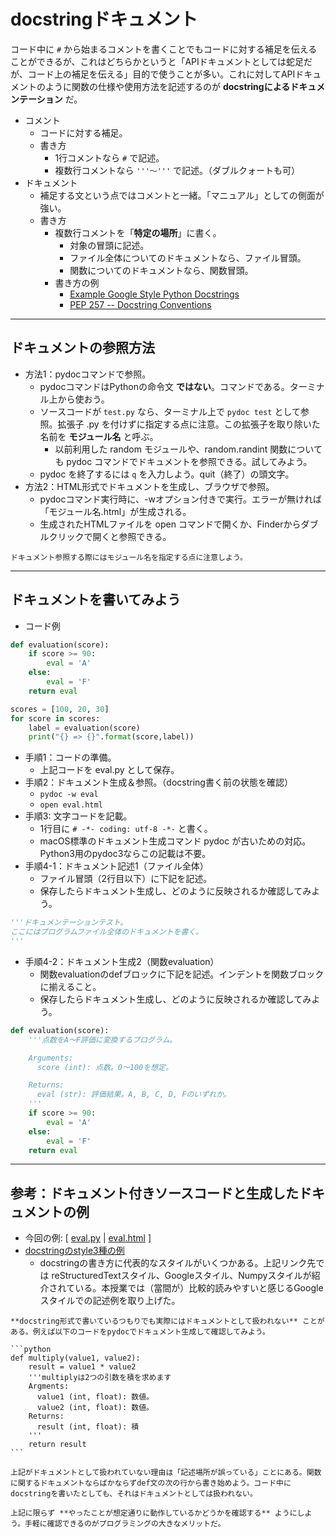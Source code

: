 # docstringドキュメント
コード中に ``#`` から始まるコメントを書くことでもコードに対する補足を伝えることができるが、これはどちらかというと「APIドキュメントとしては蛇足だが、コード上の補足を伝える」目的で使うことが多い。これに対してAPIドキュメントのように関数の仕様や使用方法を記述するのが **docstringによるドキュメンテーション** だ。

- コメント
  - コードに対する補足。
  - 書き方
    - 1行コメントなら ``#`` で記述。
    - 複数行コメントなら ``'''〜'''`` で記述。（ダブルクォートも可）
- ドキュメント
  - 補足する文という点ではコメントと一緒。「マニュアル」としての側面が強い。
  - 書き方
    - 複数行コメントを「**特定の場所**」に書く。
      - 対象の冒頭に記述。
      - ファイル全体についてのドキュメントなら、ファイル冒頭。
      - 関数についてのドキュメントなら、関数冒頭。
    - 書き方の例
      - [Example Google Style Python Docstrings](http://sphinxcontrib-napoleon.readthedocs.io/en/latest/example_google.html)
      - [PEP 257 -- Docstring Conventions](https://www.python.org/dev/peps/pep-0257/)

---
## ドキュメントの参照方法
- 方法1：pydocコマンドで参照。
  - pydocコマンドはPythonの命令文 **ではない**。コマンドである。ターミナル上から使おう。
  - ソースコードが ``test.py`` なら、ターミナル上で ``pydoc test`` として参照。拡張子 .py を付けずに指定する点に注意。この拡張子を取り除いた名前を **モジュール名** と呼ぶ。
    - 以前利用した random モジュールや、random.randint 関数についても pydoc コマンドでドキュメントを参照できる。試してみよう。
  - pydoc を終了するには ``q`` を入力しよう。quit（終了）の頭文字。
- 方法2：HTML形式でドキュメントを生成し、ブラウザで参照。
  - pydocコマンド実行時に、-wオプション付きで実行。エラーが無ければ「モジュール名.html」が生成される。
  - 生成されたHTMLファイルを open コマンドで開くか、Finderからダブルクリックで開くと参照できる。

```{note}
ドキュメント参照する際にはモジュール名を指定する点に注意しよう。
```

---
## ドキュメントを書いてみよう
- コード例

```Python
def evaluation(score):
    if score >= 90:
        eval = 'A'
    else:
        eval = 'F'
    return eval

scores = [100, 20, 30]
for score in scores:
    label = evaluation(score)
    print("{} => {}".format(score,label))
```

- 手順1：コードの準備。
  - 上記コードを eval.py として保存。
- 手順2：ドキュメント生成＆参照。（docstring書く前の状態を確認）
  - ``pydoc -w eval``
  - ``open eval.html``
- 手順3: 文字コードを記載。
  - 1行目に ``# -*- coding: utf-8 -*-`` と書く。
  - macOS標準のドキュメント生成コマンド pydoc が古いための対応。Python3用のpydoc3ならこの記載は不要。
- 手順4-1：ドキュメント記述1（ファイル全体）
  - ファイル冒頭（2行目以下）に下記を記述。
  - 保存したらドキュメント生成し、どのように反映されるか確認してみよう。

```Python
'''ドキュメンテーションテスト。
ここにはプログラムファイル全体のドキュメントを書く。
'''
```

- 手順4-2：ドキュメント生成2（関数evaluation）
  - 関数evaluationのdefブロックに下記を記述。インデントを関数ブロックに揃えること。
  - 保存したらドキュメント生成し、どのように反映されるか確認してみよう。

```Python
def evaluation(score):
    '''点数をA〜F評価に変換するプログラム。

    Arguments:
      score (int): 点数。0〜100を想定。

    Returns:
      eval (str): 評価結果。A, B, C, D, Fのいずれか。
    '''
    if score >= 90:
        eval = 'A'
    else:
        eval = 'F'
    return eval
```

---
## 参考：ドキュメント付きソースコードと生成したドキュメントの例
- 今回の例: [ <a href="./samples/eval.py" target="_blank">eval.py</a> | <a href="./samples/eval.html" target="_blank">eval.html</a> ]
- [docstringのstyle3種の例](https://qiita.com/yokoc1322/items/ebf25c9cb779ff5ebc9c)
  - docstringの書き方に代表的なスタイルがいくつかある。上記リンク先では reStructuredTextスタイル、Googleスタイル、Numpyスタイルが紹介されている。本授業では（當間が）比較的読みやすいと感じるGoogleスタイルでの記述例を取り上げた。

````{warning}
**docstring形式で書いているつもりでも実際にはドキュメントとして扱われない** ことがある。例えば以下のコードをpydocでドキュメント生成して確認してみよう。

```python
def multiply(value1, value2):
    result = value1 * value2
    '''multiplyは2つの引数を積を求めます
    Argments:
      value1 (int, float): 数値。
      value2 (int, float): 数値。
    Returns:
      result (int, float): 積
    '''
    return result
```

上記がドキュメントとして扱われていない理由は「記述場所が誤っている」ことにある。関数に関するドキュメントならばかならずdef文の次の行から書き始めよう。コード中にdocstringを書いたとしても、それはドキュメントとしては扱われない。
````

```{note}
上記に限らず **やったことが想定通りに動作しているかどうかを確認する** ようにしよう。手軽に確認できるのがプログラミングの大きなメリットだ。
```
